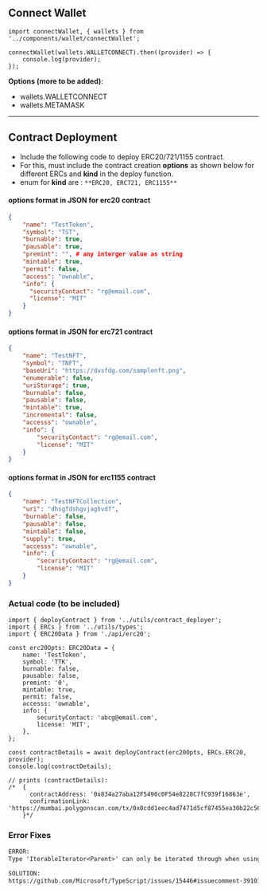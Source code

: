 
## Connect Wallet

```tsx
import connectWallet, { wallets } from '../components/wallet/connectWallet';

connectWallet(wallets.WALLETCONNECT).then((provider) => {
    console.log(provider);
});
```

**Options (more to be added)**:

-   wallets.WALLETCONNECT
-   wallets.METAMASK

---

## Contract Deployment

-   Include the following code to deploy ERC20/721/1155 contract.
-   For this, must include the contract creation **options** as shown below for different ERCs and **kind** in the deploy function.
-   enum for **kind** are : `**ERC20, ERC721, ERC1155**`

#### options format in JSON for **erc20** contract

```json
{
    "name": "TestToken",
    "symbol": "TST",
    "burnable": true,
    "pausable": true,
    "premint": "", # any interger value as string
    "mintable": true,
    "permit": false,
    "access": "ownable",
    "info": {
      "securityContact": "rg@email.com",
      "license": "MIT"
    }
}
```

#### options format in JSON for **erc721** contract

```json
{
    "name": "TestNFT",
    "symbol": "TNFT",
    "baseUri": "https://dvsfdg.com/samplenft.png",
    "enumerable": false,
    "uriStorage": true,
    "burnable": false,
    "pausable": false,
    "mintable": true,
    "incremental": false,
    "accesss": "ownable",
    "info": {
        "securityContact": "rg@email.com",
        "license": "MIT"
    }
}
```

#### options format in JSON for **erc1155** contract

```json
{
    "name": "TestNFTCollection",
    "uri": "dhsgfdshgvjaghvdf",
    "burnable": false,
    "pausable": false,
    "mintable": false,
    "supply": true,
    "accesss": "ownable",
    "info": {
        "securityContact": "rg@email.com",
        "license": "MIT"
    }
}
```

### Actual code (to be included)

```tsx
import { deployContract } from '../utils/contract_deployer';
import { ERCs } from '../utils/types';
import { ERC20Data } from './api/erc20';

const erc20Opts: ERC20Data = {
    name: 'TestToken',
    symbol: 'TTK',
    burnable: false,
    pausable: false,
    premint: '0',
    mintable: true,
    permit: false,
    accesss: 'ownable',
    info: {
        securityContact: 'abcg@email.com',
        license: 'MIT',
    },
};

const contractDetails = await deployContract(erc20Opts, ERCs.ERC20, provider);
console.log(contractDetails);

// prints (contractDetails):
/*  {
      contractAddress: '0x834a27aba12F5490c0F54e8228C7fC939f16863e', 
      confirmationLink: 'https://mumbai.polygonscan.com/tx/0x0cdd1eec4ad7471d5cf87455ea30b22c56425e1625f6ca1278a4404f668e4711'
    }*/
```

### Error Fixes

```txt
ERROR:
Type 'IterableIterator<Parent>' can only be iterated through when using the '--downlevelIteration' flag or with a '--target' of 'es2015' or higher.

SOLUTION:
https://github.com/Microsoft/TypeScript/issues/15446#issuecomment-391010337
```
